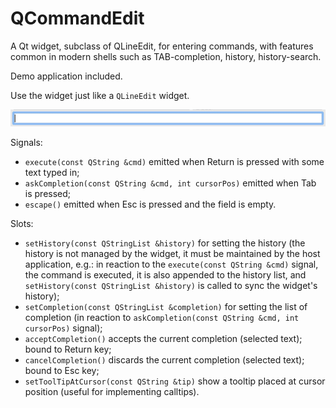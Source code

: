 # QCommandEdit

A Qt widget, subclass of QLineEdit, for entering commands, with features common in modern shells such as TAB-completion, history, history-search.

Demo application included.

Use the widget just like a `QLineEdit` widget.

![Screenshot](QCommandEdit.gif)

Signals:

 - `execute(const QString &cmd)` emitted when Return is pressed with some text typed in;
 - `askCompletion(const QString &cmd, int cursorPos)` emitted when Tab is pressed;
 - `escape()` emitted when Esc is pressed and the field is empty.

Slots:

 - `setHistory(const QStringList &history)` for setting the history (the history is not managed by the widget, it must be maintained by the host application, e.g.: in reaction to the `execute(const QString &cmd)` signal, the command is executed, it is also appended to the history list, and `setHistory(const QStringList &history)` is called to sync the widget's history);
 - `setCompletion(const QStringList &completion)` for setting the list of completion (in reaction to `askCompletion(const QString &cmd, int cursorPos)` signal);
 - `acceptCompletion()` accepts the current completion (selected text); bound to Return key;
 - `cancelCompletion()` discards the current completion (selected text); bound to Esc key;
 - `setToolTipAtCursor(const QString &tip)` show a tooltip placed at cursor position (useful for implementing calltips).

